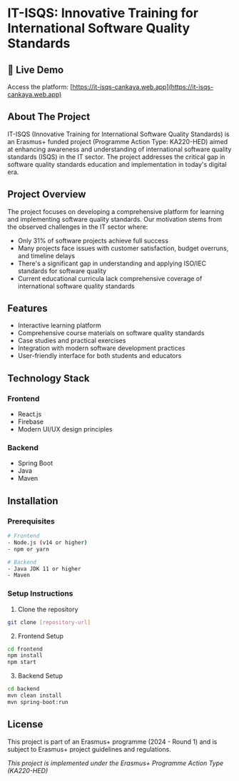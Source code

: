 # IT-ISQS: Innovative Training for International Software Quality Standards

## 🔗 Live Demo
Access the platform: [https://it-isqs-cankaya.web.app](https://it-isqs-cankaya.web.app)


## About The Project

IT-ISQS (Innovative Training for International Software Quality Standards) is an Erasmus+ funded project (Programme Action Type: KA220-HED) aimed at enhancing awareness and understanding of international software quality standards (ISQS) in the IT sector. The project addresses the critical gap in software quality standards education and implementation in today's digital era.

## Project Overview

The project focuses on developing a comprehensive platform for learning and implementing software quality standards. Our motivation stems from the observed challenges in the IT sector where:

- Only 31% of software projects achieve full success
- Many projects face issues with customer satisfaction, budget overruns, and timeline delays
- There's a significant gap in understanding and applying ISO/IEC standards for software quality
- Current educational curricula lack comprehensive coverage of international software quality standards

## Features

- Interactive learning platform
- Comprehensive course materials on software quality standards
- Case studies and practical exercises
- Integration with modern software development practices
- User-friendly interface for both students and educators

## Technology Stack

### Frontend
- React.js
- Firebase
- Modern UI/UX design principles

### Backend
- Spring Boot
- Java
- Maven

## Installation

### Prerequisites
```bash
# Frontend
- Node.js (v14 or higher)
- npm or yarn

# Backend
- Java JDK 11 or higher
- Maven
```

### Setup Instructions
1. Clone the repository
```bash
git clone [repository-url]
```

2. Frontend Setup
```bash
cd frontend
npm install
npm start
```

3. Backend Setup
```bash
cd backend
mvn clean install
mvn spring-boot:run
```

## License

This project is part of an Erasmus+ programme (2024 - Round 1) and is subject to Erasmus+ project guidelines and regulations.


*This project is implemented under the Erasmus+ Programme Action Type (KA220-HED)*
